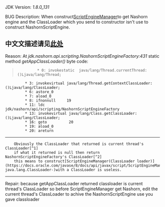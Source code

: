 JDK Version:  _1.8.0_131_

BUG Description: When construct[ScriptEngineManager](https://docs.oracle.com/javase/8/docs/api/javax/script/ScriptEngineManager.html)to get Nashorn engine and the ClassLoader which you send to constructor isn't use to construct NashornScriptEngine.

中文文描述请见[此处](https://coding.net/u/Bryan_lzh/p/JDK8-Nashorn-BUG/git)
---
Reason: 
At _jdk.nashorn.api.scripting.NashornScriptEngineFactory:431_ static method *getAppClassLoader()*
byte code: 
>              * 0: invokestatic  java/lang/Thread.currentThread:()Ljava/lang/Thread;
             * 3: invokevirtual java/lang/Thread.getContextClassLoader:()Ljava/lang/ClassLoader;
             * 6: astore_0
             * 7: aload_0
             * 8: ifnonnull     19
             * 11: ldc           jdk/nashorn/api/scripting/NashornScriptEngineFactory
             * 13: invokevirtual java/lang/Class.getClassLoader:()Ljava/lang/ClassLoader;
             * 16: goto          20
             * 19: aload_0
             * 20: areturn
             
             
---
        Obviously the ClassLoader that returned is current thread's ClassLoader[^1]
        if what it returned is null then return NashornScriptEngineFactory's ClassLoader[^2]
        this means to construct[ScriptEngineManager(ClassLoader loader)](https://docs.oracle.com/javase/8/docs/api/javax/script/ScriptEngineManager.html#ScriptEngineManager-java.lang.ClassLoader-)with a ClassLoader is useless.
---
Repair: 
because getAppClassLoader returned classloader is current thread's ClassLoader
so before ScriptEngineManager get Nashorn, edit the current thread's ClassLoader to achive the NashornScriptEngine use you gave classloader

[^1]: at Thread.currentThread().getContextClassLoader()
[^2]: NashornScriptEngineFactory.class.getClassLoader()
